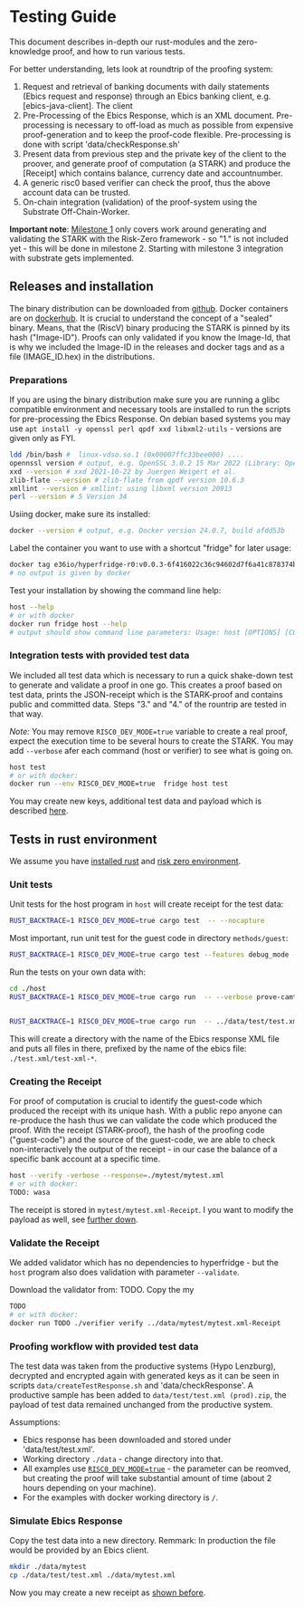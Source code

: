 # Testing Guide

This document describes in-depth our rust-modules and the zero-knowledge proof, and how to run various tests.

For better understanding, lets look at roundtrip of the proofing system:

1. Request and retrieval of banking documents with daily statements (Ebics request and response) through an Ebics banking client, e.g. [ebics-java-client]. The client
2. Pre-Processing of the Ebics Response, which is an XML document. Pre-processing is necessary to off-load as much as possible from expensive proof-generation and to keep the proof-code flexible. Pre-processing is done with script 'data/checkResponse.sh'
3. Present data from previous step and the private key of the client to the proover, and generate proof of computation (a STARK) and produce the [Receipt] which contains balance, currency date and accountnumber.
4. A generic risc0 based verifier can check the proof, thus the above account data can be trusted.
5. On-chain integration (validation) of the proof-system using the Substrate Off-Chain-Worker. 

**Important note**: [Milestone 1](https://github.com/w3f/Grants-Program/blob/master/applications/hyperfridge.md#milestone-1---risk-zero-zkp-implementation-based-on-static-test-data) only covers work around generating and validating the STARK with the Risk-Zero framework - so "1." is not included yet - this will be done in milestone 2. Starting with milestone 3 integration with substrate gets implemented.


## Releases and installation

The binary distribution can be downloaded from [github](https://github.com/element36-io/hyperfridge-r0/releases). Docker containers are on [dockerhub](https://hub.docker.com/repository/docker/e36io/hyperfridge-r0/general). It is crucial to understand the concept of a "sealed" binary. Means, that the (RiscV) binary producing the STARK is pinned by its hash ("Image-ID"). Proofs can only validated if you know the Image-Id, that is why we included the Image-ID in the releases and docker tags and as a file (IMAGE_ID.hex) in the distributions.


### Preparations

If you are using the binary distribution make sure you are running a glibc compatible environment and necessary tools are installed to run the scripts for pre-processing the Ebics Response. On debian based systems you may use `apt install -y openssl perl qpdf xxd libxml2-utils` - versions are given only as FYI.

```bash
ldd /bin/bash #  linux-vdso.so.1 (0x00007ffc33bee000) ....
opennssl version # output, e.g. OpenSSL 3.0.2 15 Mar 2022 (Library: OpenSSL 3.0.2 15 Mar 2022)
xxd --version # xxd 2021-10-22 by Juergen Weigert et al.
zlib-flate --version # zlib-flate from qpdf version 10.6.3
xmllint --version # xmllint: using libxml version 20913
perl --version # 5 Version 34

```

Usiing docker, make sure its installed:
```bash
docker --version # output, e.g. Docker version 24.0.7, build afdd53b
```

Label the container you want to use with a shortcut "fridge" for later usage:
```bash
docker tag e36io/hyperfridge-r0:v0.0.3-6f416022c36c94602d7f6a41c878374b5177207c0a75e65661cc053f5afa9ddf fridge
# no output is given by docker
```

Test your installation by showing the command line help:

```bash
host --help
# or with docker
docker run fridge host --help
# output should show command line parameters: Usage: host [OPTIONS] [COMMAND] ...
```

### Integration tests with provided test data

We included all test data which is necessary to run a quick shake-down test to generate and validate a proof in one go. This creates a proof based on test data, prints the JSON-receipt which is the STARK-proof and contains public and committed data. Steps "3." and "4." of the rountrip are tested in that way.

*Note:* You may remove `RISC0_DEV_MODE=true` variable to create a real proof, expect the execution time to be several hours to create the STARK. You may add `--verbose` afer each command (host or verifier) to see what is going on. 

```bash
host test 
# or with docker: 
docker run --env RISC0_DEV_MODE=true  fridge host test
```

You may create new keys, additional test data and payload which is described [here](testdata.md).

## Tests in rust environment

We assume you have [installed rust](https://github.com/element36-io/ocw-ebics/blob/main/docs/rust-setup.md) and [risk zero environment](https://dev.risczero.com/api/zkvm/install).


### Unit tests

Unit tests for the host program in `host` will create receipt for the test data:

```bash
RUST_BACKTRACE=1 RISC0_DEV_MODE=true cargo test  -- --nocapture
```

Most important, run unit test for the guest code in directory `methods/guest`:

```bash
RUST_BACKTRACE=1 RISC0_DEV_MODE=true cargo test --features debug_mode -- --nocapture 
```

Run the tests on your own data with: 

```bash
cd ./host
RUST_BACKTRACE=1 RISC0_DEV_MODE=true cargo run  -- --verbose prove-camt53  --request="/data/test/test.xml" --bankkey ../data/pub_bank.pem --clientkey ../data/client.pem --witnesskey ../data/pub_witness.pem --clientiban CH4308307000289537312 --script=../data/checkResponse.sh


RUST_BACKTRACE=1 RISC0_DEV_MODE=true cargo run  -- ../data/test/test.xml ../data/bank_public.pem ../data/client.pem CH4308307000289537312 > "create-receipt-$(date).log"

```


This will create a directory with the name of the Ebics response XML file and puts all files in there, prefixed by the name of the ebics file: `./test.xml/test-xml-*`.

### Creating the Receipt

For proof of computation is crucial to identify the guest-code which produced the receipt with its unique hash.
With a public repo anyone can re-produce the hash thus we can validate the code which produced the proof. 
With the receipt (STARK-proof), the hash of the proofing code ("guest-code") and the source of the guest-code, 
we are able to check non-interactively the output of the receipt - in our case the balance of a 
specific bank account at a specific time. 


```bash
host --verify -verbose --response=./mytest/mytest.xml 
# or with docker: 
TODO: wasa
```

The receipt is stored in `mytest/mytest.xml-Receipt`. I you want to modify the payload as well, see [further down](#generate-new-test-data).

### Validate the Receipt

We added validator which has no dependencies to hyperfridge - but the `host` program also 
does validation with parameter `--validate`.

Download the validator from: TODO. Copy the my
```bash
TODO
# or with docker: 
docker run TODO ./verifier verify ../data/mytest/mytest.xml-Receipt
```



### Proofing workflow with provided test data

The test data was taken from the productive systems (Hypo Lenzburg), decrypted and
encrypted again with generated keys as it can be seen in scripts `data/createTestResponse.sh`
and 'data/checkResponse'. A productive sample has been added to `data/test/test.xml (prod).zip`,
the payload of test data remained unchanged from the productive system.

Assumptions:

- Ebics response has been downloaded and stored under 'data/test/test.xml'.
- Working directory `./data` - change directory into that.
- All examples use [`RISC0_DEV_MODE=true`][r0-dev-mode] - the parameter can be reomved, but creating the proof will
take substantial amount of time (about 2 hours depending on your machine).
- For the examples with docker working directory is `/`.

### Simulate Ebics Response

Copy the test data into a new directory.
Remmark: In production the file would be provided by an Ebics client.

```bash
mkdir ./data/mytest
cp ./data/test/test.xml ./data/mytest.xml
```
Now you may create a new receipt as [shown before](#creating-the-receipt).



[ebics-java-client2]: [references.json#ebics-java-client]
[r0-dev-mode]: [references.json#r0-dev-mode]